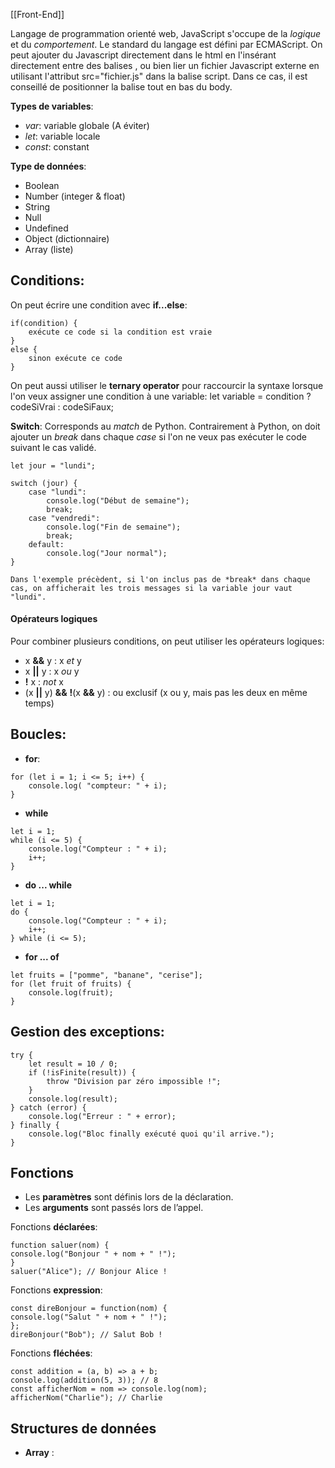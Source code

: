 [[Front-End]]

Langage de programmation orienté web, JavaScript s'occupe de la *logique* et du *comportement*. Le standard du  langage est défini par ECMAScript.
On peut ajouter du Javascript directement dans le html en l'insérant directement entre des balises <script></script>, ou bien lier un fichier Javascript externe en utilisant l'attribut src="fichier.js" dans la balise script. Dans ce cas, il est conseillé de positionner la balise tout en bas du body.

**Types de variables**:
- *var*: variable globale (A éviter)
- *let*: variable locale
- *const*: constant

**Type de données**:
- Boolean
- Number (integer & float)
- String
- Null
- Undefined
- Object (dictionnaire) 
- Array (liste)

## Conditions:

On peut écrire une condition avec **if...else**:
```
if(condition) {
	exécute ce code si la condition est vraie
}
else {
	sinon exécute ce code
}
```

On peut aussi utiliser le **ternary operator** pour raccourcir la syntaxe lorsque l'on veux assigner une condition à une variable:
	let variable = condition ? codeSiVrai : codeSiFaux;

**Switch**:
Corresponds au *match* de Python. Contrairement à Python, on doit ajouter un *break* dans chaque *case* si l'on ne veux pas exécuter le code suivant le cas validé.

```
let jour = "lundi";

switch (jour) {
	case "lundi":
		console.log("Début de semaine");
		break;
	case "vendredi":
		console.log("Fin de semaine");
		break;
	default:
		console.log("Jour normal");
}
```

```ad-note
Dans l'exemple précèdent, si l'on inclus pas de *break* dans chaque cas, on afficherait les trois messages si la variable jour vaut "lundi". 
```

#### Opérateurs logiques

Pour combiner plusieurs conditions, on peut utiliser les opérateurs logiques:
- x **&&** y : x *et* y
- x **||** y : x *ou* y
- **!** x : *not* x
- (x **||** y) **&&** **!**(x **&&** y) : ou exclusif (x ou y, mais pas les deux en même temps)
  
## Boucles:

- **for**:
```
for (let i = 1; i <= 5; i++) {
	console.log( "compteur: " + i);
}
```

- **while**
```
let i = 1;
while (i <= 5) {
	console.log("Compteur : " + i);
	i++;
}
```

- **do ... while** 
```
let i = 1;
do {
	console.log("Compteur : " + i);
	i++;
} while (i <= 5);
```

- **for ... of**
```
let fruits = ["pomme", "banane", "cerise"];
for (let fruit of fruits) {
	console.log(fruit);
}
```


## Gestion des exceptions:

```
try {
	let result = 10 / 0;
	if (!isFinite(result)) {
		throw "Division par zéro impossible !";
	}
	console.log(result);
} catch (error) {
	console.log("Erreur : " + error);
} finally {
	console.log("Bloc finally exécuté quoi qu'il arrive.");
}
```


## Fonctions

- Les **paramètres** sont définis lors de la déclaration.
- Les **arguments** sont passés lors de l’appel.

Fonctions **déclarées**:
```
function saluer(nom) {
console.log("Bonjour " + nom + " !");
}
saluer("Alice"); // Bonjour Alice !
```

Fonctions **expression**:
```
const direBonjour = function(nom) {
console.log("Salut " + nom + " !");
};
direBonjour("Bob"); // Salut Bob !
```

Fonctions **fléchées**:
```
const addition = (a, b) => a + b;
console.log(addition(5, 3)); // 8
const afficherNom = nom => console.log(nom);
afficherNom("Charlie"); // Charlie
```


## Structures de données

- **Array** : 
